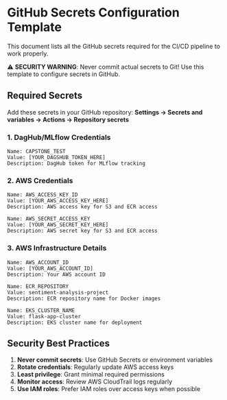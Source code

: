 # GitHub Secrets Configuration Template

This document lists all the GitHub secrets required for the CI/CD pipeline to work properly.

⚠️ **SECURITY WARNING**: Never commit actual secrets to Git! Use this template to configure secrets in GitHub.

## Required Secrets

Add these secrets in your GitHub repository:
**Settings → Secrets and variables → Actions → Repository secrets**

### 1. DagHub/MLflow Credentials
```
Name: CAPSTONE_TEST
Value: [YOUR_DAGSHUB_TOKEN_HERE]
Description: DagHub token for MLflow tracking
```

### 2. AWS Credentials
```
Name: AWS_ACCESS_KEY_ID
Value: [YOUR_AWS_ACCESS_KEY_HERE]
Description: AWS access key for S3 and ECR access

Name: AWS_SECRET_ACCESS_KEY
Value: [YOUR_AWS_SECRET_KEY_HERE]
Description: AWS secret key for S3 and ECR access
```

### 3. AWS Infrastructure Details
```
Name: AWS_ACCOUNT_ID
Value: [YOUR_AWS_ACCOUNT_ID]
Description: Your AWS account ID

Name: ECR_REPOSITORY
Value: sentiment-analysis-project
Description: ECR repository name for Docker images

Name: EKS_CLUSTER_NAME
Value: flask-app-cluster
Description: EKS cluster name for deployment
```

## Security Best Practices

1. **Never commit secrets**: Use GitHub Secrets or environment variables
2. **Rotate credentials**: Regularly update AWS access keys
3. **Least privilege**: Grant minimal required permissions
4. **Monitor access**: Review AWS CloudTrail logs regularly
5. **Use IAM roles**: Prefer IAM roles over access keys when possible